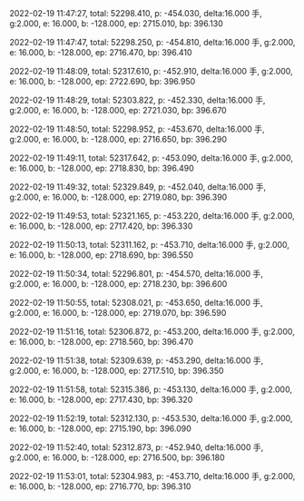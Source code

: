 2022-02-19 11:47:27, total: 52298.410, p: -454.030, delta:16.000 手, g:2.000, e: 16.000, b: -128.000, ep: 2715.010, bp: 396.130

2022-02-19 11:47:47, total: 52298.250, p: -454.810, delta:16.000 手, g:2.000, e: 16.000, b: -128.000, ep: 2716.470, bp: 396.410

2022-02-19 11:48:09, total: 52317.610, p: -452.910, delta:16.000 手, g:2.000, e: 16.000, b: -128.000, ep: 2722.690, bp: 396.950

2022-02-19 11:48:29, total: 52303.822, p: -452.330, delta:16.000 手, g:2.000, e: 16.000, b: -128.000, ep: 2721.030, bp: 396.670

2022-02-19 11:48:50, total: 52298.952, p: -453.670, delta:16.000 手, g:2.000, e: 16.000, b: -128.000, ep: 2716.650, bp: 396.290

2022-02-19 11:49:11, total: 52317.642, p: -453.090, delta:16.000 手, g:2.000, e: 16.000, b: -128.000, ep: 2718.830, bp: 396.490

2022-02-19 11:49:32, total: 52329.849, p: -452.040, delta:16.000 手, g:2.000, e: 16.000, b: -128.000, ep: 2719.080, bp: 396.390

2022-02-19 11:49:53, total: 52321.165, p: -453.220, delta:16.000 手, g:2.000, e: 16.000, b: -128.000, ep: 2717.420, bp: 396.330

2022-02-19 11:50:13, total: 52311.162, p: -453.710, delta:16.000 手, g:2.000, e: 16.000, b: -128.000, ep: 2718.690, bp: 396.550

2022-02-19 11:50:34, total: 52296.801, p: -454.570, delta:16.000 手, g:2.000, e: 16.000, b: -128.000, ep: 2718.230, bp: 396.600

2022-02-19 11:50:55, total: 52308.021, p: -453.650, delta:16.000 手, g:2.000, e: 16.000, b: -128.000, ep: 2719.070, bp: 396.590

2022-02-19 11:51:16, total: 52306.872, p: -453.200, delta:16.000 手, g:2.000, e: 16.000, b: -128.000, ep: 2718.560, bp: 396.470

2022-02-19 11:51:38, total: 52309.639, p: -453.290, delta:16.000 手, g:2.000, e: 16.000, b: -128.000, ep: 2717.510, bp: 396.350

2022-02-19 11:51:58, total: 52315.386, p: -453.130, delta:16.000 手, g:2.000, e: 16.000, b: -128.000, ep: 2717.430, bp: 396.320

2022-02-19 11:52:19, total: 52312.130, p: -453.530, delta:16.000 手, g:2.000, e: 16.000, b: -128.000, ep: 2715.190, bp: 396.090

2022-02-19 11:52:40, total: 52312.873, p: -452.940, delta:16.000 手, g:2.000, e: 16.000, b: -128.000, ep: 2716.500, bp: 396.180

2022-02-19 11:53:01, total: 52304.983, p: -453.710, delta:16.000 手, g:2.000, e: 16.000, b: -128.000, ep: 2716.770, bp: 396.310
